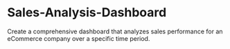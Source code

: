 # Sales-Analysis-Dashboard
Create a comprehensive dashboard that analyzes sales performance for an eCommerce company over a specific time period.
